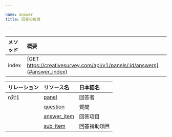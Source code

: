 ```yaml
---

name: answer
title: 回答の取得

---
```


|メソッド|概要|
|:---|:---|
|index|[GET https://creativesurvey.com/api/v1/panels/:id/answers](#answer_index)|

|リレーション|リソース名|日本語名|
|:---|:---|:---|
|n対1|[panel](#panel)|回答者|
||[question](#question)|質問|
||[answer_item](#answer_item)|回答項目|
||[sub_item](#sub_item)|回答補助項目|